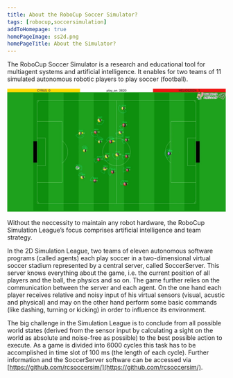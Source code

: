 ```yaml
---
title: About the RoboCup Soccer Simulator?
tags: [robocup,soccersimulation]
addToHomepage: true
homePageImage: ss2d.png
homePageTitle: About the Simulator?
---
```


The RoboCup Soccer Simulator is a research and educational tool for multiagent systems and artificial intelligence. It enables for two teams of 11 simulated autonomous robotic players to play soccer (football).

<!-- truncate -->

![Soccer Simulation 2D](../../static/img/blog/ss2d.png)

Without the neccessity to maintain any robot hardware, the RoboCup Simulation League’s focus comprises artificial intelligence and team strategy.

In the 2D Simulation League, two teams of eleven autonomous software programs (called agents) each play soccer in a two-dimensional virtual soccer stadium represented by a central server, called SoccerServer. This server knows everything about the game, i.e. the current position of all players and the ball, the physics and so on. The game further relies on the communication between the server and each agent. On the one hand each player receives relative and noisy input of his virtual sensors (visual, acustic and physical) and may on the other hand perform some basic commands (like dashing, turning or kicking) in order to influence its environment.

The big challenge in the Simulation League is to conclude from all possible world states (derived from the sensor input by calculating a sight on the world as absolute and noise-free as possible) to the best possible action to execute. As a game is divided into 6000 cycles this task has to be accomplished in time slot of 100 ms (the length of each cycle). Further information and the SoccerServer software can be accessed via [https://github.com/rcsoccersim/](https://github.com/rcsoccersim/).
